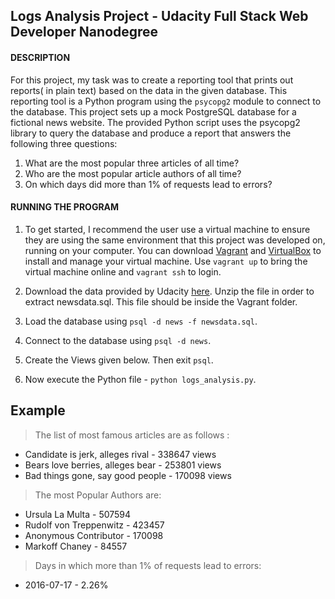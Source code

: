 ## Logs Analysis Project - Udacity Full Stack Web Developer Nanodegree

#### DESCRIPTION
For this project, my task was to create a reporting tool that prints out reports( in plain text) based on the data in the given database. This reporting tool is a Python program using the `psycopg2` module to connect to the database. This project sets up a mock PostgreSQL database for a fictional news website. The provided Python script uses the psycopg2 library to query the database and produce a report that answers the following three questions:

1. What are the most popular three articles of all time?
2. Who are the most popular article authors of all time?
3. On which days did more than 1% of requests lead to errors?

#### RUNNING THE PROGRAM
1. To get started, I recommend the user use a virtual machine to ensure they are using the same environment that this project was developed on, running on your computer. You can download [Vagrant](https://www.vagrantup.com/) and [VirtualBox](https://www.virtualbox.org/wiki/Download_Old_Builds_5_1) to install and manage your virtual machine.
Use `vagrant up` to bring the virtual machine online and `vagrant ssh` to login.

2. Download the data provided by Udacity [here](https://d17h27t6h515a5.cloudfront.net/topher/2016/August/57b5f748_newsdata/newsdata.zip). Unzip the file in order to extract newsdata.sql. This file should be inside the Vagrant folder. 

3. Load the database using `psql -d news -f newsdata.sql`. 

4. Connect to the database using `psql -d news`.

5. Create the Views given below. Then exit `psql`.

6. Now execute the Python file - `python logs_analysis.py`.

## Example

> The list of most famous articles are as follows :
<ul>
<li>Candidate is jerk, alleges rival - 338647 views
<li>Bears love berries, alleges bear - 253801 views
<li>Bad things gone, say good people - 170098 views
</ul>

> The most Popular Authors are:
<ul>
<li>Ursula La Multa - 507594
<li>Rudolf von Treppenwitz - 423457
<li>Anonymous Contributor - 170098
<li>Markoff Chaney - 84557
</ul>

> Days in which more than 1% of requests lead to errors: 
<ul>
<li>2016-07-17 - 2.26%
</ul>